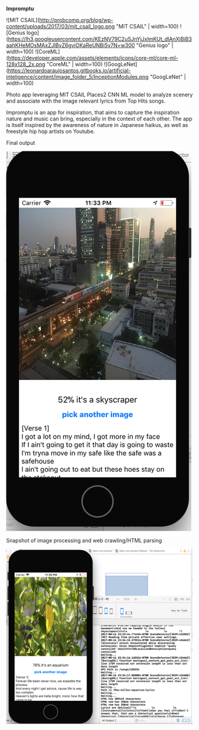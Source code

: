 **Impromptu**

![MIT CSAIL](http://probcomp.org/blog/wp-content/uploads/2017/03/mit_csail_logo.png "MIT CSAIL" | width=100)
![Genius logo](https://lh3.googleusercontent.com/KEzNV79C2uSJnYjJxImKUt_dIAnXjBiB3aahKHeMOsMAxZJlBvZ6gviOKaReUNBi5v7N=w300 "Genius logo" | width=100)
![CoreML](https://developer.apple.com/assets/elements/icons/core-ml/core-ml-128x128_2x.png "CoreML" | width=100)
![GoogLeNet](https://leonardoaraujosantos.gitbooks.io/artificial-inteligence/content/image_folder_5/InceptionModules.png "GoogLeNet" | width=100)

Photo app leveraging MIT CSAIL Places2 CNN ML model to analyze scenery and associate with the image relevant lyrics from Top Hits songs.

Impromptu is an app for inspiration, that aims to capture the inspiration nature and music can bring, especially in the context of each other. The app is itself inspired by the awareness of nature in Japanese haikus, as well as freestyle hip hop artists on Youtube.

Final output

![Alt text](./Impromptu-demo-1.png?raw=true "Impromptu demo 1")

Snapshot of image processing and web crawling/HTML parsing

![Alt text](./Impromptu-demo-2.png?raw=true "Impromptu demo 2")
